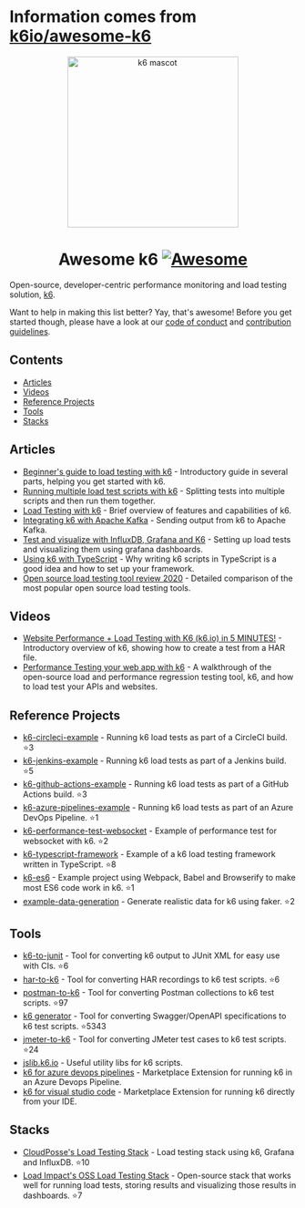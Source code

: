 # Information comes from [k6io/awesome-k6](https://github.com/k6io/awesome-k6)
<div align="center">
  <a href="https://k6.io/">
    <img src="assets/bert.png" alt="k6 mascot" width="300px">
  </a>

<!--lint disable awesome-heading-->
# Awesome k6 [![Awesome](https://awesome.re/badge.svg)](https://awesome.re)
<!--lint enable awesome-heading-->

</div>

Open-source, developer-centric performance monitoring and load testing solution, <a href="https://k6.io/">k6</a>.


Want to help in making this list better? Yay, that's awesome! Before you get started though, please have a look at our [code of conduct](code_of_conduct.md) and [contribution guidelines](contributing.md).

## Contents

- [Articles](#articles)
- [Videos](#videos)
- [Reference Projects](#reference-projects)
- [Tools](#tools)
- [Stacks](#stacks)

## Articles

- [Beginner's guide to load testing with k6](https://medium.com/swlh/beginners-guide-to-load-testing-with-k6-85ec614d2f0d) - Introductory guide in several parts, helping you get started with k6.
- [Running multiple load test scripts with k6](https://medium.com/@trannguyenhung011086/run-multi-load-test-scripts-with-k6-3dc57e8e26e2) - Splitting tests into multiple scripts and then run them together.
- [Load Testing with k6](https://medium.com/@dan.ryan.emmons/qa-load-testing-with-k6-io-c11c2afced04) - Brief overview of features and capabilities of k6.
- [Integrating k6 with Apache Kafka](https://medium.com/@mostafamoradian/integrating-k6-with-apache-kafka-eda96ea7c749) - Sending output from k6 to Apache Kafka.
- [Test and visualize with InfluxDB, Grafana and K6](https://medium.com/@naoko.reeves/load-test-with-k6-and-visualize-with-influxdb-and-grafana-c6097a6f6d0a) - Setting up load tests and visualizing them using grafana dashboards.
- [Using k6 with TypeScript](https://medium.com/better-programming/performance-testing-in-typescript-5b5444510b83) - Why writing k6 scripts in TypeScript is a good idea and how to set up your framework.
- [Open source load testing tool review 2020](https://k6.io/blog/comparing-best-open-source-load-testing-tools) - Detailed comparison of the most popular open source load testing tools.

## Videos

- [Website Performance + Load Testing with K6 (k6.io) in 5 MINUTES!](https://www.youtube.com/watch?v=brasMBAezJY) - Introductory overview of k6, showing how to create a test from a HAR file.
- [Performance Testing your web app with k6](https://www.youtube.com/watch?v=Hu1K2ZGJ_K4) - A walkthrough of the open-source load and performance regression testing tool, k6, and how to load test your APIs and websites.

## Reference Projects

- [k6-circleci-example](https://github.com/loadimpact/k6-circleci-example) - Running k6 load tests as part of a CircleCI build. :star:3
- [k6-jenkins-example](https://github.com/loadimpact/k6-jenkins-example) - Running k6 load tests as part of a Jenkins build. :star:5
- [k6-github-actions-example](https://github.com/loadimpact/k6-github-actions-example) - Running k6 load tests as part of a GitHub Actions build. :star:3
- [k6-azure-pipelines-example](https://github.com/loadimpact/k6-azure-pipelines-example) - Running k6 load tests as part of an Azure DevOps Pipeline. :star:1
- [k6-performance-test-websocket](https://github.com/Julianhm9612/k6-performance-test-websocket) - Example of performance test for websocket with k6. :star:2
- [k6-typescript-framework](https://github.com/go-automate/k6-typescript-framework) - Example of a k6 load testing framework written in TypeScript. :star:8
- [k6-es6](https://github.com/MStoykov/k6-es6) - Example project using Webpack, Babel and Browserify to make most ES6 code work in k6. :star:1
- [example-data-generation](https://github.com/k6io/example-data-generation) - Generate realistic data for k6 using faker. :star:2

## Tools

- [k6-to-junit](https://github.com/Mattihew/k6-to-junit) - Tool for converting k6 output to JUnit XML for easy use with CIs. :star:6
- [har-to-k6](https://github.com/loadimpact/har-to-k6) - Tool for converting HAR recordings to k6 test scripts. :star:6
- [postman-to-k6](https://github.com/loadimpact/postman-to-k6) - Tool for converting Postman collections to k6 test scripts. :star:97
- [k6 generator](https://github.com/OpenAPITools/openapi-generator) - Tool for converting Swagger/OpenAPI specifications to k6 test scripts. :star:5343
- [jmeter-to-k6](https://github.com/loadimpact/jmeter-to-k6) - Tool for converting JMeter test cases to k6 test scripts. :star:24
- [jslib.k6.io](https://jslib.k6.io/) - Useful utility libs for k6 scripts.
- [k6 for azure devops pipelines](https://marketplace.visualstudio.com/items?itemName=k6.k6-load-test) - Marketplace Extension for running k6 in an Azure Devops Pipeline.
- [k6 for visual studio code](https://marketplace.visualstudio.com/items?itemName=k6.k6&ssr=false#overview) - Marketplace Extension for running k6 directly from your IDE.

## Stacks

- [CloudPosse's Load Testing Stack](https://github.com/cloudposse/load-testing) - Load testing stack using k6, Grafana and InfluxDB. :star:10
- [Load Impact's OSS Load Testing Stack](https://github.com/loadimpact/open-source-load-testing-stack) - Open-source stack that works well for running load tests, storing results and visualizing those results in dashboards. :star:7


